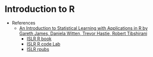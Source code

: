 # Introduction to R
* References
  *  [An Introduction to Statistical Learning with Applications in R by Gareth James, Daniela Witten, Trevor Hastie, Robert Tibshirani](https://www.statlearning.com/)
      *  [ISLR R book](https://r4ds.github.io/bookclub-islr/)
      *  [ISLR R code Lab](https://trevorhastie.github.io/ISLR/code.html)
      *  [ISLR rpubs](https://rpubs.com/arthur_m_braga/ISLR_study)
